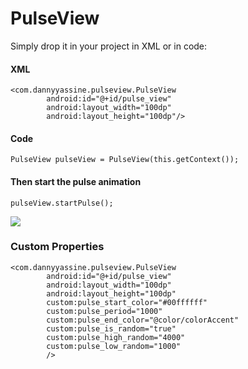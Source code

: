 # PulseView

Simply drop it in your project in XML or in code:

#### XML

    <com.dannyyassine.pulseview.PulseView
            android:id="@+id/pulse_view"
            android:layout_width="100dp"
            android:layout_height="100dp"/>
            
#### Code

    PulseView pulseView = PulseView(this.getContext());
    
#### Then start the pulse animation

    pulseView.startPulse();
            
![](https://raw.githubusercontent.com/dannyYassine/PulseView/master/pulse-view.gif)

### Custom Properties

    <com.dannyyassine.pulseview.PulseView
            android:id="@+id/pulse_view"
            android:layout_width="100dp"
            android:layout_height="100dp"
            custom:pulse_start_color="#00ffffff"
            custom:pulse_period="1000"
            custom:pulse_end_color="@color/colorAccent"
            custom:pulse_is_random="true"
            custom:pulse_high_random="4000"
            custom:pulse_low_random="1000"
            />
